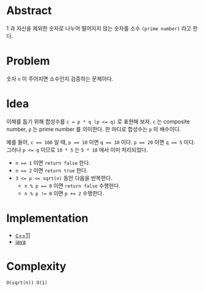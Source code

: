 # Abstract

1 과 자신을 제외한 숫자로 나누어 떨어지지 않는 숫자를 소수 `(prime number)` 라고 한다.

# Problem

숫자 `n` 이 주어지면 소수인지 검증하는 문제이다.

# Idea

이해를 돕기 위해 합성수를 `c = p * q (p <= q)` 로 표현해 보자. `c` 는 composite number, `p` 는 prime number 를 의미한다. 한 마디로 합성수는 `p` 의 배수이다.

예를 들어, `c == 100` 일 때, `p == 10` 이면 `q == 10` 이다. `p == 20` 이면 `q == 5` 이다. 그러나 `p <= q` 이므로 `10 * 5` 는 `5 * 10` 에서 이미 처리되었다.

- `n == 1` 이면 `return false` 한다.
- `n == 2` 이면 `return true` 한다.
- `3 <= p <= sqrt(n)` 동안 다음을 반복한다.
  - `n % p == 0` 이면 `return false` 수행한다.
  - `n % p != 0` 이면 `p += 2` 수행한다.

# Implementation

- [c++11](a.cpp)
- [java](MainApp.java)

# Complexity

```
O(sqrt(n)) O(1)
```
